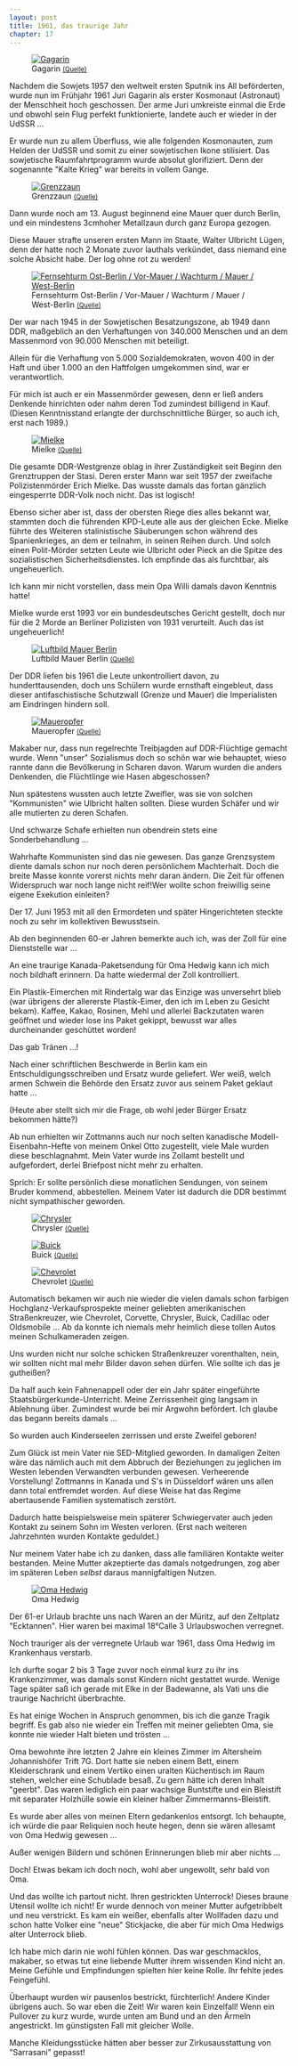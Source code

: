 ```yaml
---  
layout: post
title: 1961, das traurige Jahr
chapter: 17
---  
```




<figure class="left"><a href="/bilder/047.jpg" title="Klicken f&uuml;r Grossansicht" rel="facebox"><img title="Gagarin" src="/bilder/thumb-047.png"></a><figcaption>Gagarin <small><a href="http://be.wikipedia.org/wiki/%D0%92%D1%8B%D1%8F%D0%B2%D0%B0:Yuri_Gagarin_con_traje_espacial.jpg#file">(Quelle)</a></small></figcaption></figure>
 Nachdem die Sowjets 1957 den weltweit ersten Sputnik ins All
beförderten, wurde nun im Frühjahr 1961 Juri Gagarin als erster Kosmonaut
(Astronaut) der Menschheit hoch geschossen. Der arme Juri umkreiste einmal die
Erde und obwohl sein Flug perfekt funktionierte, landete auch er wieder in der
UdSSR …

Er wurde nun zu allem Überfluss, wie alle folgenden Kosmonauten, zum Helden
der UdSSR und somit zu einer sowjetischen Ikone stilisiert. Das sowjetische
Raumfahrtprogramm wurde absolut glorifiziert. Denn der sogenannte "Kalte
Krieg" war bereits in vollem Gange.

<figure class="right"><a href="/bilder/049.jpg" title="Klicken f&uuml;r Grossansicht" rel="facebox"><img title="Grenzzaun" src="/bilder/thumb-049.png"></a><figcaption>Grenzzaun <small><a href="http://commons.wikimedia.org/wiki/File:Elektrifizierter_Zaun_-_geo-en.hlipp.de_-_13687.jpg?uselang=de">(Quelle)</a></small></figcaption></figure>

Dann wurde noch am 13. August beginnend eine Mauer quer durch Berlin, und ein
mindestens 3cmhoher Metallzaun durch ganz Europa gezogen.

Diese Mauer strafte unseren ersten Mann im Staate, Walter Ulbricht Lügen, denn
der hatte noch 2 Monate zuvor lauthals verkündet, dass niemand eine solche
Absicht habe. Der log ohne rot zu werden!

<figure class="left"><a href="/bilder/048.jpg" title="Klicken f&uuml;r Grossansicht" rel="facebox"><img title="Fernsehturm Ost-Berlin / Vor-Mauer / Wachturm / Mauer / West-Berlin" src="/bilder/thumb-048.png"></a><figcaption>Fernsehturm Ost-Berlin / Vor-Mauer / Wachturm / Mauer / West-Berlin <small><a href="http://de.wikipedia.org/w/index.php?title=Datei:Bundesarchiv_Bild_175-V00-02081,_Berlin,_Brandenburger_Tor,_Luftbild.jpg&amp;filetimestamp=20091127202603#file">(Quelle)</a></small></figcaption></figure>

Der war nach 1945 in der Sowjetischen Besatzungszone, ab 1949 dann DDR,
maßgeblich an den Verhaftungen von 340.000 Menschen und an dem Massenmord von
90.000 Menschen mit beteiligt.

Allein für die Verhaftung von 5.000 Sozialdemokraten, wovon 400 in der Haft
und über 1.000 an den Haftfolgen umgekommen sind, war er verantwortlich.

Für mich ist auch er ein Massenmörder gewesen, denn er ließ anders Denkende
hinrichten oder nahm deren Tod zumindest billigend in Kauf. (Diesen
Kenntnisstand erlangte der durchschnittliche Bürger, so auch ich, erst nach
1989.)

<figure class="right"><a href="/bilder/050.jpg" title="Klicken f&uuml;r Grossansicht" rel="facebox"><img title="Mielke" src="/bilder/thumb-050.png"></a><figcaption>Mielke <small><a href="http://commons.wikimedia.org/wiki/File:Bundesarchiv_Bild_183-1985-0206-042,_Berlin,_Erich_Mielke_spricht_zum_Jahrestag_des_MfS.jpg?uselang=de">(Quelle)</a></small></figcaption></figure>
 Die gesamte DDR-Westgrenze oblag in ihrer Zuständigkeit seit
Beginn den Grenztruppen der Stasi. Deren erster Mann war seit 1957 der
zweifache Polizistenmörder Erich Mielke. Das wusste damals das fortan gänzlich
eingesperrte DDR-Volk noch nicht. Das ist logisch!

Ebenso sicher aber ist, dass der obersten Riege dies alles bekannt war,
stammten doch die führenden KPD-Leute alle aus der gleichen Ecke. Mielke
führte des Weiteren stalinistische Säuberungen schon während des
Spanienkrieges, an dem er teilnahm, in seinen Reihen durch. Und solch einen
Polit-Mörder setzten Leute wie Ulbricht oder Pieck an die Spitze des
sozialistischen Sicherheitsdienstes. Ich empfinde das als furchtbar, als
ungeheuerlich.

Ich kann mir nicht vorstellen, dass mein Opa Willi damals davon Kenntnis
hatte!

Mielke wurde erst 1993 vor ein bundesdeutsches Gericht gestellt, doch nur für
die 2 Morde an Berliner Polizisten von 1931 verurteilt. Auch das ist
ungeheuerlich!

<figure class="left"><a href="/bilder/051.jpg" title="Klicken f&uuml;r Grossansicht" rel="facebox"><img title="Luftbild Mauer Berlin" src="/bilder/thumb-051.png"></a><figcaption>Luftbild Mauer Berlin <small><a href="http://commons.wikimedia.org/wiki/File:Aerial_view_of_the_Berlin_Wall.jpg?uselang=de#file">(Quelle)</a></small></figcaption></figure>
 Der DDR liefen bis 1961 die Leute unkontrolliert davon, zu
hunderttausenden, doch uns Schülern wurde ernsthaft eingebleut, dass dieser
antifaschistische Schutzwall (Grenze und Mauer) die Imperialisten am
Eindringen hindern soll.

<figure class="right"><a href="/bilder/052.jpg" title="Klicken f&uuml;r Grossansicht" rel="facebox"><img title="Maueropfer" src="/bilder/thumb-052.png"></a><figcaption>Maueropfer <small><a href="http://de.wikipedia.org/w/index.php?title=Datei:2010-03-20-mauer-berlin-by-RalfR-09.jpg&amp;filetimestamp=20100322131847#file">(Quelle)</a></small></figcaption></figure>
 Makaber nur, dass nun regelrechte Treibjagden auf DDR-Flüchtige
gemacht wurde. Wenn "unser" Sozialismus doch so schön war wie behauptet, wieso
rannte dann die Bevölkerung in Scharen davon. Warum wurden die anders
Denkenden, die Flüchtlinge wie Hasen abgeschossen?

Nun spätestens wussten auch letzte Zweifler, was sie von solchen "Kommunisten"
wie Ulbricht halten sollten. Diese wurden Schäfer und wir alle mutierten zu
deren Schafen.

Und schwarze Schafe erhielten nun obendrein stets eine Sonderbehandlung …

Wahrhafte Kommunisten sind das nie gewesen. Das ganze Grenzsystem diente
damals schon nur noch deren persönlichem Machterhalt. Doch die breite Masse
konnte vorerst nichts mehr daran ändern. Die Zeit für offenen Widerspruch war
noch lange nicht reif!Wer wollte schon freiwillig seine eigene Exekution
einleiten?

Der 17. Juni 1953 mit all den Ermordeten und später Hingerichteten steckte
noch zu sehr im kollektiven Bewusstsein.

Ab den beginnenden 60-er Jahren bemerkte auch ich, was der Zoll für eine
Dienststelle war …

An eine traurige Kanada-Paketsendung für Oma Hedwig kann ich mich noch
bildhaft erinnern. Da hatte wiedermal der Zoll kontrolliert.

Ein Plastik-Eimerchen mit Rindertalg war das Einzige was unversehrt blieb (war
übrigens der allererste Plastik-Eimer, den ich im Leben zu Gesicht bekam).
Kaffee, Kakao, Rosinen, Mehl und allerlei Backzutaten waren geöffnet und
wieder lose ins Paket gekippt, bewusst war alles durcheinander geschüttet
worden!

Das gab Tränen …!

Nach einer schriftlichen Beschwerde in Berlin kam ein Entschuldigungsschreiben
und Ersatz wurde geliefert. Wer weiß, welch armen Schwein die Behörde den
Ersatz zuvor aus seinem Paket geklaut hatte …

(Heute aber stellt sich mir die Frage, ob wohl jeder Bürger Ersatz bekommen
hätte?)

Ab nun erhielten wir Zottmanns auch nur noch selten kanadische
Modell-Eisenbahn-Hefte von meinem Onkel Otto zugestellt, viele Male wurden
diese beschlagnahmt. Mein Vater wurde ins Zollamt bestellt und aufgefordert,
derlei Briefpost nicht mehr zu erhalten.

Sprich: Er sollte persönlich diese monatlichen Sendungen, von seinem Bruder
kommend, abbestellen. Meinem Vater ist dadurch die DDR bestimmt nicht
sympathischer geworden.

<figure class="left"><a href="/bilder/054.jpg" title="Klicken f&uuml;r Grossansicht" rel="facebox"><img title="Chrysler" src="/bilder/thumb-054.png"></a><figcaption>Chrysler <small><a href="http://commons.wikimedia.org/wiki/File:Chrysler_Imperial_Convertible_1958.jpg?uselang=de#file">(Quelle)</a></small></figcaption></figure>
<figure class="right"><a href="/bilder/055.jpg" title="Klicken f&uuml;r Grossansicht" rel="facebox"><img title="Buick" src="/bilder/thumb-055.png"></a><figcaption>Buick <small><a href="http://commons.wikimedia.org/wiki/File:58buicklim.jpg#file">(Quelle)</a></small></figcaption></figure>
<figure class="right"><a href="/bilder/053.jpg" title="Klicken f&uuml;r Grossansicht" rel="facebox"><img title="Chevrolet" src="/bilder/thumb-053.png"></a><figcaption>Chevrolet <small><a href="http://commons.wikimedia.org/wiki/File:1959_Impala_Convertible.jpg?uselang=de#">(Quelle)</a></small></figcaption></figure>

Automatisch bekamen wir auch nie wieder die vielen damals schon farbigen
Hochglanz-Verkaufsprospekte meiner geliebten amerikanischen Straßenkreuzer,
wie Chevrolet, Corvette, Chrysler, Buick, Cadillac oder Oldsmobile … Ab da
konnte ich niemals mehr heimlich diese tollen Autos meinen Schulkameraden
zeigen.

Uns wurden nicht nur solche schicken Straßenkreuzer vorenthalten, nein, wir
sollten nicht mal mehr Bilder davon sehen dürfen. Wie sollte ich das je
gutheißen?

Da half auch kein Fahnenappell oder der ein Jahr später eingeführte
Staatsbürgerkunde-Unterricht. Meine Zerrissenheit ging langsam in Ablehnung
über. Zumindest wurde bei mir Argwohn befördert. Ich glaube das begann bereits
damals …

So wurden auch Kinderseelen zerrissen und erste Zweifel geboren!

Zum Glück ist mein Vater nie SED-Mitglied geworden. In damaligen Zeiten wäre
das nämlich auch mit dem Abbruch der Beziehungen zu jeglichen im Westen
lebenden Verwandten verbunden gewesen. Verheerende Vorstellung! Zottmanns in
Kanada und S's in Düsseldorf wären uns allen dann total entfremdet worden. Auf
diese Weise hat das Regime abertausende Familien systematisch zerstört.

Dadurch hatte beispielsweise mein späterer Schwiegervater auch jeden Kontakt
zu seinem Sohn im Westen verloren. (Erst nach weiteren Jahrzehnten wurden
Kontakte geduldet.)

Nur meinem Vater habe ich zu danken, dass alle familiären Kontakte weiter
bestanden. Meine Mutter akzeptierte das damals notgedrungen, zog aber im
späteren Leben _selbst_ daraus mannigfaltigen Nutzen.

<figure class="right"><a href="/bilder/056.jpg" title="Klicken f&uuml;r Grossansicht" rel="facebox"><img title="Oma Hedwig" src="/bilder/thumb-056.png"></a><figcaption>Oma Hedwig</figcaption></figure>
 Der 61-er Urlaub brachte uns nach Waren an der Müritz, auf den
Zeltplatz "Ecktannen". Hier waren bei maximal 18°Calle 3 Urlaubswochen
verregnet.

Noch trauriger als der verregnete Urlaub war 1961, dass Oma Hedwig im
Krankenhaus verstarb.

Ich durfte sogar 2 bis 3 Tage zuvor noch einmal kurz zu ihr ins Krankenzimmer,
was damals sonst Kindern nicht gestattet wurde. Wenige Tage später saß ich
gerade mit Elke in der Badewanne, als Vati uns die traurige Nachricht
überbrachte.

Es hat einige Wochen in Anspruch genommen, bis ich die ganze Tragik begriff.
Es gab also nie wieder ein Treffen mit meiner geliebten Oma, sie konnte nie
wieder Halt bieten und trösten …

Oma bewohnte ihre letzten 2 Jahre ein kleines Zimmer im Altersheim
Johannishöfer Trift 7G. Dort hatte sie neben einem Bett, einem Kleiderschrank
und einem Vertiko einen uralten Küchentisch im Raum stehen, welcher eine
Schublade besaß. Zu gern hätte ich deren Inhalt "geerbt". Das waren lediglich
ein paar wachsige Buntstifte und ein Bleistift mit separater Holzhülle sowie
ein kleiner halber Zimmermanns-Bleistift.

Es wurde aber alles von meinen Eltern gedankenlos entsorgt. Ich behaupte, ich
würde die paar Reliquien noch heute hegen, denn sie wären allesamt von Oma
Hedwig gewesen …

Außer wenigen Bildern und schönen Erinnerungen blieb mir aber nichts …

Doch! Etwas bekam ich doch noch, wohl aber ungewollt, sehr bald von Oma.

Und das wollte ich partout nicht. Ihren gestrickten Unterrock! Dieses braune
Utensil wollte ich nicht! Er wurde dennoch von meiner Mutter aufgetribbelt und
neu verstrickt. Es kam ein weißer, ebenfalls alter Wollfaden dazu und schon
hatte Volker eine "neue" Stickjacke, die aber für mich Oma Hedwigs alter
Unterrock blieb.

Ich habe mich darin nie wohl fühlen können. Das war geschmacklos, makaber, so
etwas tut eine liebende Mutter ihrem wissenden Kind nicht an. Meine Gefühle
und Empfindungen spielten hier keine Rolle. Ihr fehlte jedes Feingefühl.

Überhaupt wurden wir pausenlos bestrickt, fürchterlich! Andere Kinder übrigens
auch. So war eben die Zeit! Wir waren kein Einzelfall! Wenn ein Pullover zu
kurz wurde, wurde unten am Bund und an den Ärmeln angestrickt. Im günstigsten
Fall mit gleicher Wolle.

Manche Kleidungsstücke hätten aber besser zur Zirkusausstattung von
"Sarrasani" gepasst!

